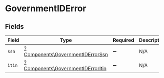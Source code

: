 # GovernmentIDError


## Fields

| Field                                                                                 | Type                                                                                  | Required                                                                              | Description                                                                           |
| ------------------------------------------------------------------------------------- | ------------------------------------------------------------------------------------- | ------------------------------------------------------------------------------------- | ------------------------------------------------------------------------------------- |
| `ssn`                                                                                 | [?Components\GovernmentIDErrorSsn](../../Models/Components/GovernmentIDErrorSsn.md)   | :heavy_minus_sign:                                                                    | N/A                                                                                   |
| `itin`                                                                                | [?Components\GovernmentIDErrorItin](../../Models/Components/GovernmentIDErrorItin.md) | :heavy_minus_sign:                                                                    | N/A                                                                                   |